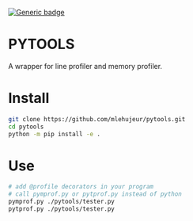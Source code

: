 [![Generic badge](https://img.shields.io/badge/docs-passing-<green>.svg)](https://mlehujeur.github.io/pytools/)	

# PYTOOLS

A wrapper for line profiler and memory profiler.

# Install 
```bash
git clone https://github.com/mlehujeur/pytools.git
cd pytools
python -m pip install -e .
```

# Use
```bash 
# add @profile decorators in your program
# call pymprof.py or pytprof.py instead of python
pymprof.py ./pytools/tester.py
pytprof.py ./pytools/tester.py
```


